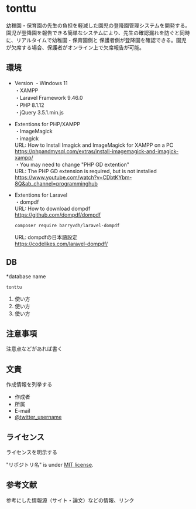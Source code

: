 # tonttu

幼稚園・保育園の先生の負担を軽減した園児の登降園管理システムを開発する。
園児が登降園を報告できる簡単なシステムにより、先生の確認漏れを防ぐと同時に、リアルタイムで幼稚園・保育園側と
保護者側が登降園を確認できる。園児が欠席する場合、保護者がオンライン上で欠席報告が可能。


## 環境

* Version
 ・Windows 11  
 ・XAMPP  
 ・Laravel Framework 9.46.0  
 ・PHP 8.1.12  
 ・jQuery 3.5.1.min.js  
   
* Extentions for PHP/XAMPP  
 ・ImageMagick  
 ・imagick  
    URL: How to Install Imagick and ImageMagick for XAMPP on a PC  
    https://phpandmysql.com/extras/install-imagemagick-and-imagick-xampp/  
 ・You may need to change "PHP GD extention"  
   URL: The PHP GD extension is required, but is not installed  
   https://www.youtube.com/watch?v=CDbtKYbm-8Q&ab_channel=programminghub  
      
* Extentions for Laravel  
 ・dompdf  
   URL: How to download dompdf   
   https://github.com/dompdf/dompdf  
   ```
   composer require barryvdh/laravel-dompdf
   ```
   URL: dompdfの日本語設定  
   https://codelikes.com/laravel-dompdf/  
 
 
## DB  
*database name   
```
tonttu
```

1. 使い方
2. 使い方
3. 使い方

## 注意事項

注意点などがあれば書く


## 文責

作成情報を列挙する

* 作成者
* 所属
* E-mail
* [@twitter_username](https://twitter.com/twitter_username)


## ライセンス

ライセンスを明示する

"リポジトリ名" is under [MIT license](https://en.wikipedia.org/wiki/MIT_License).


## 参考文献

参考にした情報源（サイト・論文）などの情報、リンク
